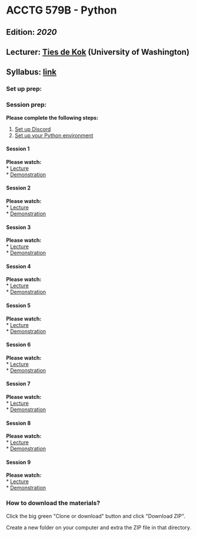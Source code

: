 # ACCTG 579B - Python
## Edition: *2020*
## Lecturer: <a href="https://www.tiesdekok.com" target="_blank">Ties de Kok</a> (University of Washington)
## Syllabus: <a href='https://github.com/TiesdeKok/acctg-579B/blob/master/syllabus.pdf'>link</a>

### Set up prep:

### Session prep:

**Please complete the following steps:**

1. <a href='#'>Set up Discord</a>
2. <a href='#'>Set up your Python environment</a>

#### Session 1

**Please watch:**  
    * <a href='#'>Lecture</a>  
    * <a href='#'>Demonstration</a>  

#### Session 2

**Please watch:**  
    * <a href='#'>Lecture</a>  
    * <a href='#'>Demonstration</a>  

#### Session 3

**Please watch:**  
    * <a href='#'>Lecture</a>  
    * <a href='#'>Demonstration</a>  

#### Session 4

**Please watch:**  
    * <a href='#'>Lecture</a>  
    * <a href='#'>Demonstration</a>  

#### Session 5

**Please watch:**  
    * <a href='#'>Lecture</a>  
    * <a href='#'>Demonstration</a>  

#### Session 6

**Please watch:**  
    * <a href='#'>Lecture</a>  
    * <a href='#'>Demonstration</a>  
 
#### Session 7

**Please watch:**  
    * <a href='#'>Lecture</a>  
    * <a href='#'>Demonstration</a>  

#### Session 8

**Please watch:**  
    * <a href='#'>Lecture</a>  
    * <a href='#'>Demonstration</a>  

#### Session 9

**Please watch:**  
    * <a href='#'>Lecture</a>  
    * <a href='#'>Demonstration</a>  
 
### How to download the materials? 

Click the big green "Clone or download" button and click "Download ZIP".

Create a new folder on your computer and extra the ZIP file in that directory. 
